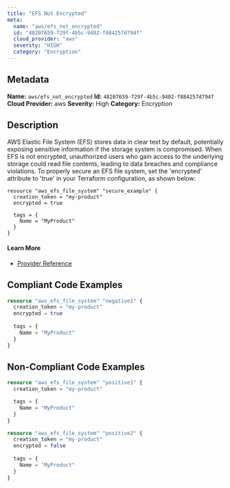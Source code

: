 ```yaml
---
title: "EFS Not Encrypted"
meta:
  name: "aws/efs_not_encrypted"
  id: "48207659-729f-4b5c-9402-f884257d794f"
  cloud_provider: "aws"
  severity: "HIGH"
  category: "Encryption"
---
```

## Metadata
**Name:** `aws/efs_not_encrypted`
**Id:** `48207659-729f-4b5c-9402-f884257d794f`
**Cloud Provider:** aws
**Severity:** High
**Category:** Encryption
## Description
AWS Elastic File System (EFS) stores data in clear text by default, potentially exposing sensitive information if the storage system is compromised. When EFS is not encrypted, unauthorized users who gain access to the underlying storage could read file contents, leading to data breaches and compliance violations. To properly secure an EFS file system, set the 'encrypted' attribute to 'true' in your Terraform configuration, as shown below:

```hcl
resource "aws_efs_file_system" "secure_example" {
  creation_token = "my-product"
  encrypted = true
  
  tags = {
    Name = "MyProduct"
  }
}
```

#### Learn More

 - [Provider Reference](https://registry.terraform.io/providers/hashicorp/aws/latest/docs/resources/efs_file_system#encrypted)


## Compliant Code Examples
```terraform
resource "aws_efs_file_system" "negative1" {
  creation_token = "my-product"
  encrypted = true
  
  tags = {
    Name = "MyProduct"
  }
}
```
## Non-Compliant Code Examples
```terraform
resource "aws_efs_file_system" "positive1" {
  creation_token = "my-product"

  tags = {
    Name = "MyProduct"
  }
}

resource "aws_efs_file_system" "positive2" {
  creation_token = "my-product"
  encrypted = false
  
  tags = {
    Name = "MyProduct"
  }
}
```